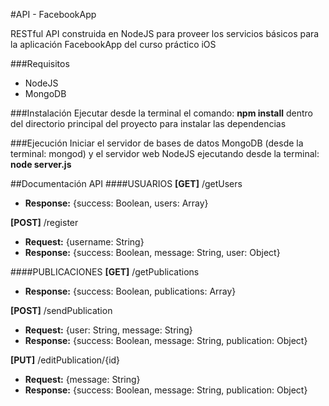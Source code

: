 #API - FacebookApp

RESTful API construida en NodeJS para proveer los servicios básicos para la aplicación FacebookApp del curso práctico iOS

###Requisitos
- NodeJS
- MongoDB

###Instalación
Ejecutar desde la terminal el comando: **npm install** dentro del directorio principal del proyecto para instalar las dependencias

###Ejecución
Iniciar el servidor de bases de datos MongoDB (desde la terminal: mongod) y el servidor web NodeJS ejecutando desde la terminal: **node server.js**

##Documentación API
####USUARIOS
**[GET]** /getUsers

- **Response:** {success: Boolean, users: Array}

**[POST]** /register

- **Request:** {username: String}
- **Response:** {success: Boolean, message: String, user: Object}

####PUBLICACIONES
**[GET]** /getPublications

- **Response:** {success: Boolean, publications: Array}

**[POST]** /sendPublication

- **Request:** {user: String, message: String}
- **Response:** {success: Boolean, message: String, publication: Object}

**[PUT]** /editPublication/{id}

- **Request:** {message: String}
- **Response:** {success: Boolean, message: String, publication: Object}
